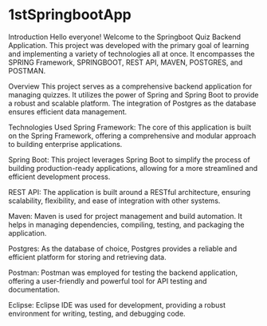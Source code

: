 # 1stSpringbootApp


Introduction
Hello everyone! Welcome to the Springboot Quiz Backend Application. This project was developed with the primary goal of learning and implementing a variety of technologies all at once. It encompasses the SPRING Framework, SPRINGBOOT, REST API, MAVEN, POSTGRES, and POSTMAN.



Overview
This project serves as a comprehensive backend application for managing quizzes. It utilizes the power of Spring and Spring Boot to provide a robust and scalable platform. The integration of Postgres as the database ensures efficient data management.




Technologies Used
Spring Framework: The core of this application is built on the Spring Framework, offering a comprehensive and modular approach to building enterprise applications.

Spring Boot: This project leverages Spring Boot to simplify the process of building production-ready applications, allowing for a more streamlined and efficient development process.

REST API: The application is built around a RESTful architecture, ensuring scalability, flexibility, and ease of integration with other systems.

Maven: Maven is used for project management and build automation. It helps in managing dependencies, compiling, testing, and packaging the application.

Postgres: As the database of choice, Postgres provides a reliable and efficient platform for storing and retrieving data.

Postman: Postman was employed for testing the backend application, offering a user-friendly and powerful tool for API testing and documentation.

Eclipse: Eclipse IDE was used for development, providing a robust environment for writing, testing, and debugging code. 
